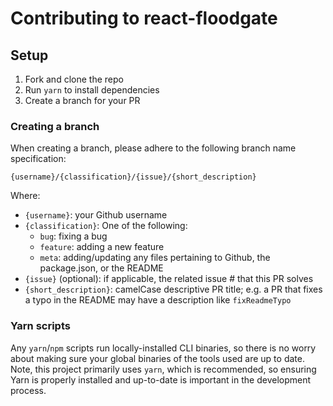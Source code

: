 # Contributing to react-floodgate

## Setup

1. Fork and clone the repo
2. Run `yarn` to install dependencies
3. Create a branch for your PR

### Creating a branch

When creating a branch, please adhere to the following branch name specification:

`{username}/{classification}/{issue}/{short_description}`

Where:

- `{username}`: your Github username
- `{classification}`: One of the following:
	- `bug`: fixing a bug
	- `feature`: adding a new feature
	- `meta`: adding/updating any files pertaining to Github, the package.json, or the README
- `{issue}` (optional): if applicable, the related issue # that this PR solves 
- `{short_description}`: camelCase descriptive PR title; e.g. a PR that fixes a typo in the README may have a description like `fixReadmeTypo`


### Yarn scripts

Any `yarn`/`npm` scripts run locally-installed CLI binaries, so there is no worry about making sure your global binaries of the tools used are up to date. Note, this project primarily uses `yarn`, which is recommended, so ensuring Yarn is properly installed and up-to-date is important in the development process.


<!-- Note: this file is based off of the [Downshift CONTRIBUTING file](https://github.com/paypal/downshift/blob/master/CONTRIBUTING.md). -->